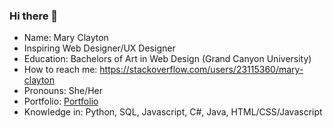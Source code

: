 ### Hi there 👋


- Name: Mary Clayton
- Inspiring Web Designer/UX Designer
- Education: Bachelors of Art in Web Design (Grand Canyon University)
- How to reach me: https://stackoverflow.com/users/23115360/mary-clayton
- Pronouns: She/Her
- Portfolio: [Portfolio](https://www.marycathleandesigns.com/)
- Knowledge in: Python, SQL, Javascript, C#, Java, HTML/CSS/Javascript
